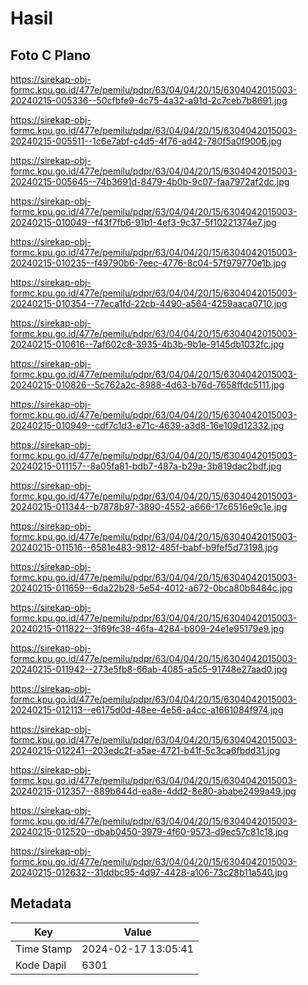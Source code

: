 # Hasil

## Foto C Plano

https://sirekap-obj-formc.kpu.go.id/477e/pemilu/pdpr/63/04/04/20/15/6304042015003-20240215-005336--50cfbfe9-4c75-4a32-a91d-2c7ceb7b8691.jpg

https://sirekap-obj-formc.kpu.go.id/477e/pemilu/pdpr/63/04/04/20/15/6304042015003-20240215-005511--1c6e7abf-c4d5-4f76-ad42-780f5a0f9006.jpg

https://sirekap-obj-formc.kpu.go.id/477e/pemilu/pdpr/63/04/04/20/15/6304042015003-20240215-005645--74b3691d-8479-4b0b-9c07-faa7972af2dc.jpg

https://sirekap-obj-formc.kpu.go.id/477e/pemilu/pdpr/63/04/04/20/15/6304042015003-20240215-010049--f43f7fb6-91b1-4ef3-9c37-5f10221374e7.jpg

https://sirekap-obj-formc.kpu.go.id/477e/pemilu/pdpr/63/04/04/20/15/6304042015003-20240215-010235--f49790b6-7eec-4776-8c04-57f979770e1b.jpg

https://sirekap-obj-formc.kpu.go.id/477e/pemilu/pdpr/63/04/04/20/15/6304042015003-20240215-010354--77eca1fd-22cb-4490-a564-4259aaca0710.jpg

https://sirekap-obj-formc.kpu.go.id/477e/pemilu/pdpr/63/04/04/20/15/6304042015003-20240215-010616--7af602c8-3935-4b3b-9b1e-9145db1032fc.jpg

https://sirekap-obj-formc.kpu.go.id/477e/pemilu/pdpr/63/04/04/20/15/6304042015003-20240215-010826--5c762a2c-8988-4d63-b76d-7658ffdc5111.jpg

https://sirekap-obj-formc.kpu.go.id/477e/pemilu/pdpr/63/04/04/20/15/6304042015003-20240215-010949--cdf7c1d3-e71c-4639-a3d8-16e109d12332.jpg

https://sirekap-obj-formc.kpu.go.id/477e/pemilu/pdpr/63/04/04/20/15/6304042015003-20240215-011157--8a05fa81-bdb7-487a-b29a-3b819dac2bdf.jpg

https://sirekap-obj-formc.kpu.go.id/477e/pemilu/pdpr/63/04/04/20/15/6304042015003-20240215-011344--b7878b97-3890-4552-a666-17c6516e9c1e.jpg

https://sirekap-obj-formc.kpu.go.id/477e/pemilu/pdpr/63/04/04/20/15/6304042015003-20240215-011516--6581e483-9812-485f-babf-b9fef5d73198.jpg

https://sirekap-obj-formc.kpu.go.id/477e/pemilu/pdpr/63/04/04/20/15/6304042015003-20240215-011659--6da22b28-5e54-4012-a672-0bca80b8484c.jpg

https://sirekap-obj-formc.kpu.go.id/477e/pemilu/pdpr/63/04/04/20/15/6304042015003-20240215-011822--3f69fc38-46fa-4284-b809-24e1e95179e9.jpg

https://sirekap-obj-formc.kpu.go.id/477e/pemilu/pdpr/63/04/04/20/15/6304042015003-20240215-011942--273e5fb8-66ab-4085-a5c5-91748e27aad0.jpg

https://sirekap-obj-formc.kpu.go.id/477e/pemilu/pdpr/63/04/04/20/15/6304042015003-20240215-012113--e6175d0d-48ee-4e56-a4cc-a1661084f974.jpg

https://sirekap-obj-formc.kpu.go.id/477e/pemilu/pdpr/63/04/04/20/15/6304042015003-20240215-012241--203edc2f-a5ae-4721-b41f-5c3ca6fbdd31.jpg

https://sirekap-obj-formc.kpu.go.id/477e/pemilu/pdpr/63/04/04/20/15/6304042015003-20240215-012357--889b644d-ea8e-4dd2-8e80-ababe2499a49.jpg

https://sirekap-obj-formc.kpu.go.id/477e/pemilu/pdpr/63/04/04/20/15/6304042015003-20240215-012520--dbab0450-3979-4f60-9573-d9ec57c81c18.jpg

https://sirekap-obj-formc.kpu.go.id/477e/pemilu/pdpr/63/04/04/20/15/6304042015003-20240215-012632--31ddbc95-4d97-4428-a106-73c28b11a540.jpg


## Metadata

| Key        | Value               |
| ---------- | ------------------- |
| Time Stamp | 2024-02-17 13:05:41 |
| Kode Dapil | 6301                |




